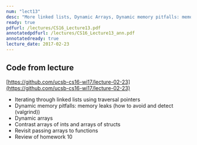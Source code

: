 ```yaml
---
num: "lect13"
desc: "More linked lists, Dynamic Arrays, Dynamic memory pitfalls: memory leaks, dangling pointers, segfaults"
ready: true
pdfurl: /lectures/CS16_Lecture13.pdf
annotatedpdfurl: /lectures/CS16_Lecture13_ann.pdf
annotatedready: true
lecture_date: 2017-02-23 
---
```


## Code from lecture
[https://github.com/ucsb-cs16-wi17/lecture-02-23](https://github.com/ucsb-cs16-wi17/lecture-02-23)

* Iterating through linked lists using traversal pointers
* Dynamic memory pitfalls: memory leaks (how to avoid and detect (valgrind))
* Dynamic arrays
* Contrast arrays of ints and arrays of structs
* Revisit passing arrays to functions
* Review of homework 10
